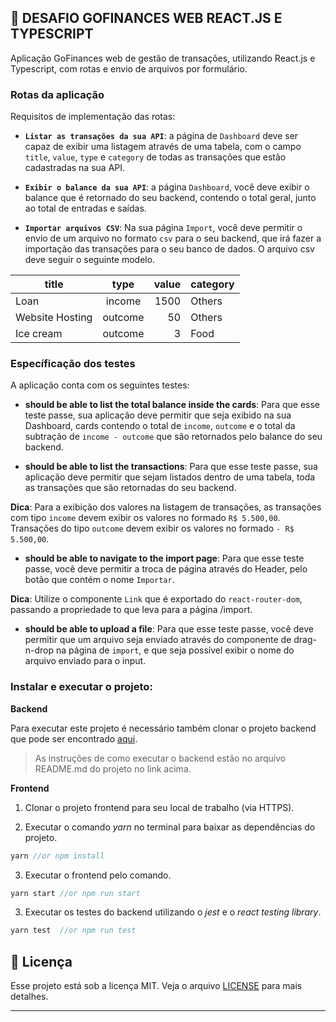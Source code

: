 ## :rocket: DESAFIO GOFINANCES WEB REACT.JS E TYPESCRIPT
Aplicação GoFinances web de gestão de transações, utilizando React.js e Typescript, com rotas e envio de arquivos por formulário.

### Rotas da aplicação

Requisitos de implementação das rotas:

- **`Listar as transações da sua API`**: a página de `Dashboard` deve ser capaz de exibir uma listagem através de uma tabela, com o campo `title`, `value`, `type` e `category` de todas as transações que estão cadastradas na sua API.

- **`Exibir o balance da sua API`**: a página `Dashboard`, você deve exibir o balance que é retornado do seu backend, contendo o total geral, junto ao total de entradas e saídas.

- **`Importar arquivos CSV`**: Na sua página `Import`, você deve permitir o envio de um arquivo no formato `csv` para o seu backend, que irá fazer a importação das transações para o seu banco de dados. O arquivo csv deve seguir o seguinte modelo.

| title	          | type	    | value	  | category |
| --------------- |:---------:|--------:|----------|
| Loan	          | income	  | 1500	  | Others   |
| Website Hosting	| outcome	  | 50	    | Others   |
| Ice cream	      | outcome	  | 3	      | Food     |

### Específicação dos testes

A aplicação conta com os seguintes testes:

- **should be able to list the total balance inside the cards**: Para que esse teste passe, sua aplicação deve permitir que seja exibido na sua Dashboard, cards contendo o total de `income`, `outcome` e o total da subtração de `income - outcome` que são retornados pelo balance do seu backend.

- **should be able to list the transactions**: Para que esse teste passe, sua aplicação deve permitir que sejam listados dentro de uma tabela, toda as transações que são retornadas do seu backend.

**Dica**: Para a exibição dos valores na listagem de transações, as transações com tipo `income` devem exibir os valores no formado `R$ 5.500,00`. Transações do tipo `outcome` devem exibir os valores no formado `- R$ 5.500,00`.

- **should be able to navigate to the import page**: Para que esse teste passe, você deve permitir a troca de página através do Header, pelo botão que contém o nome `Importar`.

**Dica**: Utilize o componente `Link` que é exportado do `react-router-dom`, passando a propriedade to que leva para a página /import.

- **should be able to upload a file**: Para que esse teste passe, você deve permitir que um arquivo seja enviado através do componente de drag-n-drop na página de `import`, e que seja possível exibir o nome do arquivo enviado para o input.

### Instalar e executar o projeto:

**Backend**

Para executar este projeto é necessário também clonar o projeto backend que pode ser encontrado [aqui](https://github.com/brvictorsa/desafio-typeorm-upload-nodejs).

> As instruções de como executar o backend estão no arquivo README.md do projeto no link acima.

**Frontend**

1. Clonar o projeto frontend para seu local de trabalho (via HTTPS).

2. Executar o comando *yarn* no terminal para baixar as dependências do projeto.
```js
yarn //or npm install
```
3. Executar o frontend pelo comando.
```js
yarn start //or npm run start
```

3. Executar os testes do backend utilizando o *jest* e o *react testing library*.
```js
yarn test  //or npm run test
```

## :memo: Licença

Esse projeto está sob a licença MIT. Veja o arquivo [LICENSE](LICENSE.md) para mais detalhes.

---
